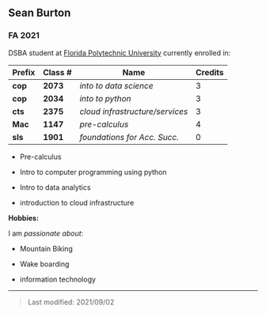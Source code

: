 ## Sean Burton

### FA 2021

DSBA student at [Florida Polytechnic University](https://www.floridapoly.edu) currently enrolled in: 

| Prefix  | Class #  | Name  | Credits  |
|----------|-----------|-------------------|-------|
| **cop**  |  **2073** | _into to data science_   | 3  |
| **cop**  | **2034**  | _into to python_  | 3  |
| **cts**  |  **2375** | _cloud infrastructure/services_   | 3   |
| **Mac**  | **1147**  | _pre-calculus_   | 4   |
| **sls**  | **1901**  | _foundations for Acc. Succ._  | 0

- Pre-calculus

- Intro to computer programming using python

- Intro to data analytics

- introduction to cloud infrastructure

**Hobbies:**

I am _passionate about_: 

- Mountain Biking

- Wake boarding

- information technology

***

> Last modified: 2021/09/02